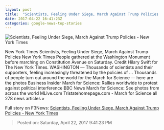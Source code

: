 ```yaml
---
layout: post
title:  "Scientists, Feeling Under Siege, March Against Trump Policies - New York Times"
date: 2017-04-22 16:41:23Z
categories: google-news-top-stories
---
```


![Scientists, Feeling Under Siege, March Against Trump Policies - New York Times](https://static01.nyt.com/images/2017/04/23/science/23MARCH13/23MARCH13-facebookJumbo.jpg)

New York Times Scientists, Feeling Under Siege, March Against Trump Policies New York Times People gathered at the Washington Monument before marching on Constitution Avenue on Saturday. Credit Hilary Swift for The New York Times. WASHINGTON — Thousands of scientists and their supporters, feeling increasingly threatened by the policies of ... Thousands of people turn out around the world for the March for Science — here are the photos Business Insider March for Science: Rallies worldwide to protest against political interference BBC News March for Science: See photos from across the world MLive.com Tristatehomepage.com - March for Science all 278 news articles »


Full story on F3News: [Scientists, Feeling Under Siege, March Against Trump Policies - New York Times](http://www.f3nws.com/n/xdspCJ)

> Posted on: Saturday, April 22, 2017 9:41:23 PM
